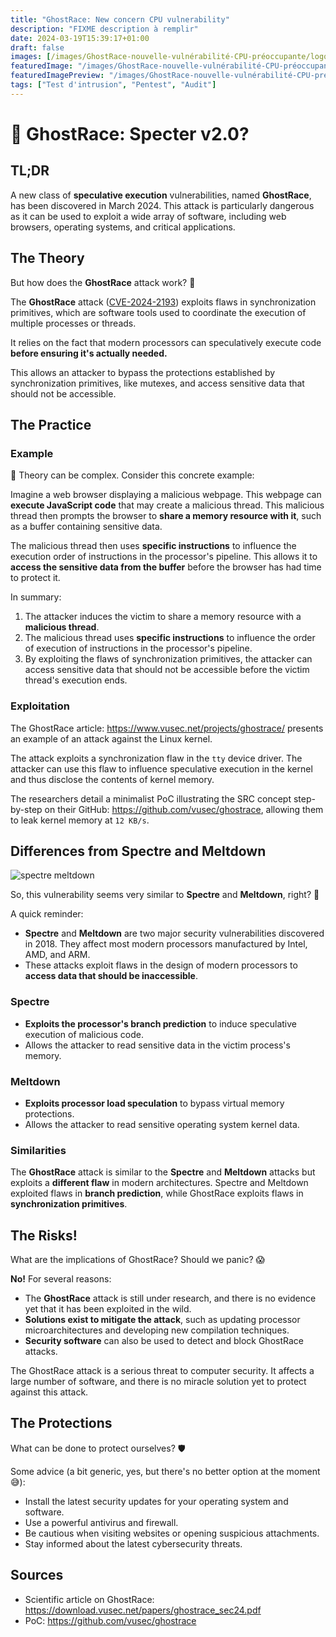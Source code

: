 ```yaml
---
title: "GhostRace: New concern CPU vulnerability"
description: "FIXME description à remplir"
date: 2024-03-19T15:39:17+01:00
draft: false
images: [/images/GhostRace-nouvelle-vulnérabilité-CPU-préoccupante/logo.en.png]
featuredImage: "/images/GhostRace-nouvelle-vulnérabilité-CPU-préoccupante/logo.en.png"
featuredImagePreview: "/images/GhostRace-nouvelle-vulnérabilité-CPU-préoccupante/logo.en.png"
tags: ["Test d'intrusion", "Pentest", "Audit"]
---
```


# 👻 GhostRace: Specter v2.0?

## TL;DR

A new class of **speculative execution** vulnerabilities, named **GhostRace**, has been discovered in March 2024. This attack is particularly dangerous as it can be used to exploit a wide array of software, including web browsers, operating systems, and critical applications.

## The Theory

But how does the **GhostRace** attack work? 🤔

The **GhostRace** attack ([CVE-2024-2193](https://www.cve.org/CVERecord?id=CVE-2024-2193)) exploits flaws in synchronization primitives, which are software tools used to coordinate the execution of multiple processes or threads.

It relies on the fact that modern processors can speculatively execute code **before ensuring it's actually needed.**

This allows an attacker to bypass the protections established by synchronization primitives, like mutexes, and access sensitive data that should not be accessible.

## The Practice

### Example

🤔 Theory can be complex. Consider this concrete example:

Imagine a web browser displaying a malicious webpage. This webpage can **execute JavaScript code** that may create a malicious thread. This malicious thread then prompts the browser to **share a memory resource with it**, such as a buffer containing sensitive data.

The malicious thread then uses **specific instructions** to influence the execution order of instructions in the processor's pipeline. This allows it to **access the sensitive data from the buffer** before the browser has had time to protect it.

In summary:

1. The attacker induces the victim to share a memory resource with a **malicious thread**.
2. The malicious thread uses **specific instructions** to influence the order of execution of instructions in the processor's pipeline.
3. By exploiting the flaws of synchronization primitives, the attacker can access sensitive data that should not be accessible before the victim thread's execution ends.

### Exploitation

The GhostRace article: https://www.vusec.net/projects/ghostrace/ presents an example of an attack against the Linux kernel.

The attack exploits a synchronization flaw in the `tty` device driver. The attacker can use this flaw to influence speculative execution in the kernel and thus disclose the contents of kernel memory.

The researchers detail a minimalist PoC illustrating the SRC concept step-by-step on their GitHub: https://github.com/vusec/ghostrace, allowing them to leak kernel memory at `12 KB/s`.

## Differences from Spectre and Meltdown

![spectre meltdown](/images/GhostRace-nouvelle-vulnérabilité-CPU-préoccupante/Meltdown-spectre.jpg)

So, this vulnerability seems very similar to **Spectre** and **Meltdown**, right? 🤔

A quick reminder:

- **Spectre** and **Meltdown** are two major security vulnerabilities discovered in 2018. They affect most modern processors manufactured by Intel, AMD, and ARM.
- These attacks exploit flaws in the design of modern processors to **access data that should be inaccessible**.

### Spectre

- **Exploits the processor's branch prediction** to induce speculative execution of malicious code.
- Allows the attacker to read sensitive data in the victim process's memory.

### Meltdown

- **Exploits processor load speculation** to bypass virtual memory protections.
- Allows the attacker to read sensitive operating system kernel data.

### Similarities

The **GhostRace** attack is similar to the **Spectre** and **Meltdown** attacks but exploits a **different flaw** in modern architectures. Spectre and Meltdown exploited flaws in **branch prediction**, while GhostRace exploits flaws in **synchronization primitives**.

## The Risks!

What are the implications of GhostRace? Should we panic? 😱

**No!** For several reasons:

- The **GhostRace** attack is still under research, and there is no evidence yet that it has been exploited in the wild.
- **Solutions exist to mitigate the attack**, such as updating processor microarchitectures and developing new compilation techniques.
- **Security software** can also be used to detect and block GhostRace attacks.

The GhostRace attack is a serious threat to computer security. It affects a large number of software, and there is no miracle solution yet to protect against this attack.

## The Protections

What can be done to protect ourselves? 🛡️

Some advice (a bit generic, yes, but there's no better option at the moment 😅):

- Install the latest security updates for your operating system and software.
- Use a powerful antivirus and firewall.
- Be cautious when visiting websites or opening suspicious attachments.
- Stay informed about the latest cybersecurity threats.

## Sources

- Scientific article on GhostRace: https://download.vusec.net/papers/ghostrace_sec24.pdf
- PoC: https://github.com/vusec/ghostrace
